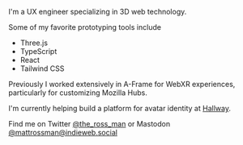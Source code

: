 I'm a UX engineer specializing in 3D web technology.

Some of my favorite prototyping tools include
- Three.js
- TypeScript
- React
- Tailwind CSS

Previously I worked extensively in A-Frame for WebXR experiences, particularly for customizing Mozilla Hubs.

I'm currently helping build a platform for avatar identity at [Hallway](https://joinhallway.com).

Find me on Twitter [@the_ross_man](https://twitter.com/the_ross_man) or Mastodon [@mattrossman@indieweb.social](https://indieweb.social/@mattrossman)

<!--
**mattrossman/mattrossman** is a ✨ _special_ ✨ repository because its `README.md` (this file) appears on your GitHub profile.

Here are some ideas to get you started:

- 🔭 I’m currently working on ...
- 🌱 I’m currently learning ...
- 👯 I’m looking to collaborate on ...
- 🤔 I’m looking for help with ...
- 💬 Ask me about ...
- 📫 How to reach me: ...
- 😄 Pronouns: ...
- ⚡ Fun fact: ...
-->
